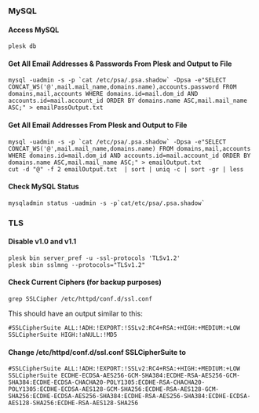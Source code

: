 ### MySQL
#### Access MySQL
```
plesk db
```
#### Get All Email Addresses & Passwords From Plesk and Output to File
```
mysql -uadmin -s -p `cat /etc/psa/.psa.shadow` -Dpsa -e"SELECT CONCAT_WS('@',mail.mail_name,domains.name),accounts.password FROM domains,mail,accounts WHERE domains.id=mail.dom_id AND accounts.id=mail.account_id ORDER BY domains.name ASC,mail.mail_name ASC;" > emailPassOutput.txt
```
#### Get All Email Addresses From Plesk and Output to File
```
mysql -uadmin -s -p `cat /etc/psa/.psa.shadow` -Dpsa -e"SELECT CONCAT_WS('@',mail.mail_name,domains.name) FROM domains,mail,accounts WHERE domains.id=mail.dom_id AND accounts.id=mail.account_id ORDER BY domains.name ASC,mail.mail_name ASC;" > emailOutput.txt
cut -d "@" -f 2 emailOutput.txt  | sort | uniq -c | sort -gr | less
```
#### Check MySQL Status
```
mysqladmin status -uadmin -s -p`cat/etc/psa/.psa.shadow`
```
### TLS
#### Disable v1.0 and v1.1
```
plesk bin server_pref -u -ssl-protocols 'TLSv1.2'
plesk sbin sslmng --protocols="TLSv1.2"
```
#### Check Current Ciphers (for backup purposes)
```
grep SSLCipher /etc/httpd/conf.d/ssl.conf
```
This should have an output similar to this:
```
#SSLCipherSuite ALL:!ADH:!EXPORT:!SSLv2:RC4+RSA:+HIGH:+MEDIUM:+LOW
SSLCipherSuite HIGH:!aNULL:!MD5
```
#### Change /etc/httpd/conf.d/ssl.conf SSLCipherSuite to
```
#SSLCipherSuite ALL:!ADH:!EXPORT:!SSLv2:RC4+RSA:+HIGH:+MEDIUM:+LOW
SSLCipherSuite ECDHE-ECDSA-AES256-GCM-SHA384:ECDHE-RSA-AES256-GCM-SHA384:ECDHE-ECDSA-CHACHA20-POLY1305:ECDHE-RSA-CHACHA20-POLY1305:ECDHE-ECDSA-AES128-GCM-SHA256:ECDHE-RSA-AES128-GCM-SHA256:ECDHE-ECDSA-AES256-SHA384:ECDHE-RSA-AES256-SHA384:ECDHE-ECDSA-AES128-SHA256:ECDHE-RSA-AES128-SHA256
```
